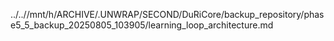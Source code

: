 ../..//mnt/h/ARCHIVE/.UNWRAP/SECOND/DuRiCore/backup_repository/phase5_5_backup_20250805_103905/learning_loop_architecture.md